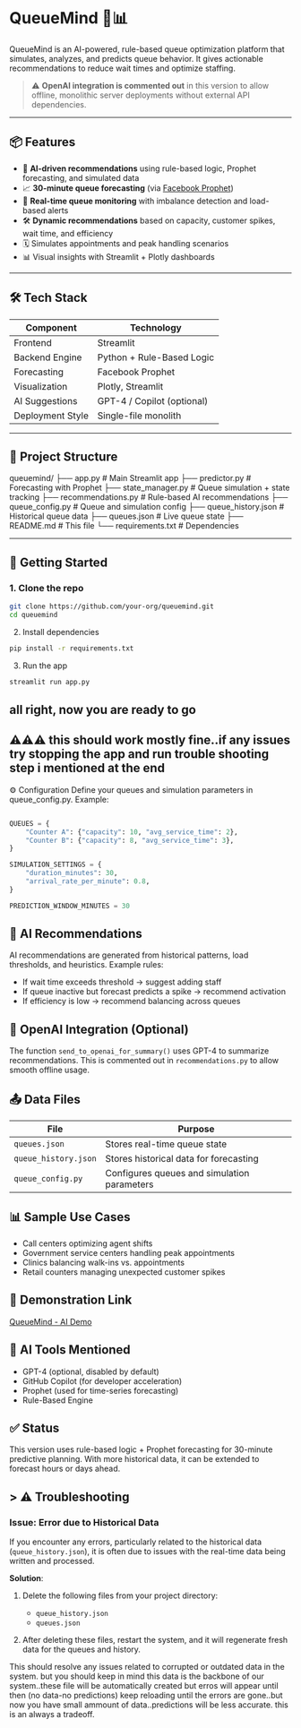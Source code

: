 # QueueMind 🚦📊

QueueMind is an AI-powered, rule-based queue optimization platform that simulates, analyzes, and predicts queue behavior. It gives actionable recommendations to reduce wait times and optimize staffing.

> ⚠️ **OpenAI integration is commented out** in this version to allow offline, monolithic server deployments without external API dependencies.

---

## 📦 Features

- 🧠 **AI-driven recommendations** using rule-based logic, Prophet forecasting, and simulated data
- 📈 **30-minute queue forecasting** (via [Facebook Prophet](https://facebook.github.io/prophet/))
- 🏥 **Real-time queue monitoring** with imbalance detection and load-based alerts
- 🛠️ **Dynamic recommendations** based on capacity, customer spikes, wait time, and efficiency
- 🗓️ Simulates appointments and peak handling scenarios
- 📊 Visual insights with Streamlit + Plotly dashboards

---

## 🛠️ Tech Stack

| Component         | Technology               |
|------------------|--------------------------|
| Frontend         | Streamlit                |
| Backend Engine   | Python + Rule-Based Logic |
| Forecasting      | Facebook Prophet         |
| Visualization    | Plotly, Streamlit        |
| AI Suggestions   | GPT-4 / Copilot (optional) |
| Deployment Style | Single-file monolith     |

---

## 📂 Project Structure

queuemind/
├── app.py # Main Streamlit app
├── predictor.py # Forecasting with Prophet
├── state_manager.py # Queue simulation + state tracking
├── recommendations.py # Rule-based AI recommendations
├── queue_config.py # Queue and simulation config
├── queue_history.json # Historical queue data
├── queues.json # Live queue state
├── README.md # This file
└── requirements.txt # Dependencies


---

## 🚀 Getting Started

### 1. Clone the repo

```bash
git clone https://github.com/your-org/queuemind.git
cd queuemind
```
2. Install dependencies
```bash
pip install -r requirements.txt
```
3. Run the app
```bash
streamlit run app.py
```
## all right, now you are ready to go 
## ⚠️⚠️⚠️ this should work mostly fine..if any issues try stopping the app and run trouble shooting step i mentioned at the end
 
⚙️ Configuration
Define your queues and simulation parameters in queue_config.py. Example:

```python

QUEUES = {
    "Counter A": {"capacity": 10, "avg_service_time": 2},
    "Counter B": {"capacity": 8, "avg_service_time": 3},
}

SIMULATION_SETTINGS = {
    "duration_minutes": 30,
    "arrival_rate_per_minute": 0.8,
}

PREDICTION_WINDOW_MINUTES = 30

```
## 🧠 AI Recommendations
AI recommendations are generated from historical patterns, load thresholds, and heuristics. Example rules:

- If wait time exceeds threshold → suggest adding staff
- If queue inactive but forecast predicts a spike → recommend activation
- If efficiency is low → recommend balancing across queues

## 🧠 OpenAI Integration (Optional)
The function `send_to_openai_for_summary()` uses GPT-4 to summarize recommendations. This is commented out in `recommendations.py` to allow smooth offline usage.

## 📤 Data Files
| File               | Purpose                                      |
|--------------------|----------------------------------------------|
| `queues.json`      | Stores real-time queue state                 |
| `queue_history.json`| Stores historical data for forecasting       |
| `queue_config.py`  | Configures queues and simulation parameters  |

## 📊 Sample Use Cases
- Call centers optimizing agent shifts
- Government service centers handling peak appointments
- Clinics balancing walk-ins vs. appointments
- Retail counters managing unexpected customer spikes

## 📸 Demonstration Link

[QueueMind - AI Demo](https://youtu.be/yb-K7yS-3fU)


## 🧠 AI Tools Mentioned
- GPT-4 (optional, disabled by default)
- GitHub Copilot (for developer acceleration)
- Prophet (used for time-series forecasting)
- Rule-Based Engine




## ✅ Status
This version uses rule-based logic + Prophet forecasting for 30-minute predictive planning. With more historical data, it can be extended to forecast hours or days ahead.



## > ⚠️ Troubleshooting

### Issue: Error due to Historical Data

If you encounter any errors, particularly related to the historical data (`queue_history.json`), it is often due to issues with the real-time data being written and processed.

**Solution**: 
1. Delete the following files from your project directory:
   - `queue_history.json`
   - `queues.json`

2. After deleting these files, restart the system, and it will regenerate fresh data for the queues and history.

This should resolve any issues related to corrupted or outdated data in the system.
but you should keep in mind this data is the backbone of our system..these file will be automatically created but erros will appear until then (no data-no predictions) keep reloading until the errors are gone..but now you have small ammount of data..predictions will be less accurate. this is an always a tradeoff.
